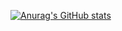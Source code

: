 [![Anurag's GitHub stats](https://github-readme-stats.vercel.app/api?username=AnisDhia&count_private=true&show_icons=true)](https://github.com/anuraghazra/github-readme-stats)
